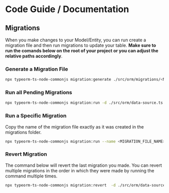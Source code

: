 # Code Guide / Documentation

## Migrations

When you make changes to your Model/Entity, you can run create a migration file and then run migrations to update your table. **Make sure to run the comands below on the root of your project or you can adjust the relative paths accordingly**.

### Generate a Migration File

```bash
npx typeorm-ts-node-commonjs migration:generate ./src/orm/migrations/<NAME_OF_MIGRATION_FILE> -d ./src/orm/data-source.ts
```

### Run all Pending Migrations

```bash
npx typeorm-ts-node-commonjs migration:run -d ./src/orm/data-source.ts
```

### Run a Specific Migration

Copy the name of the migration file exactly as it was created in the migrations folder.

```bash
npx typeorm-ts-node-commonjs migration:run --name <MIGRATION_FILE_NAME> -d ./src/orm/data-source.ts
```

### Revert Migration

The command below will revert the last migration you made. You can revert multiple migrations in the order in which they were made by running the command multiple times.

```bash
npx typeorm-ts-node-commonjs migration:revert  -d ./src/orm/data-source.ts
```
